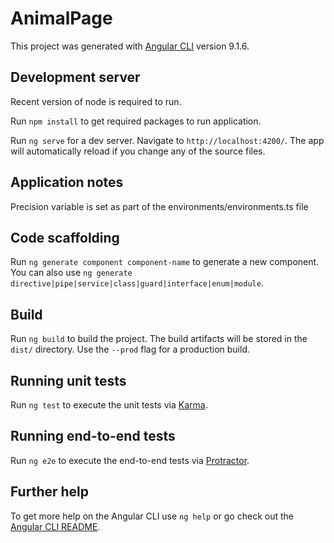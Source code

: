 # AnimalPage

This project was generated with [Angular CLI](https://github.com/angular/angular-cli) version 9.1.6.

## Development server

Recent version of node is required to run.

Run `npm install` to get required packages to run application.

Run `ng serve` for a dev server. Navigate to `http://localhost:4200/`. The app will automatically reload if you change any of the source files.

## Application notes

Precision variable is set as part of the environments/environments.ts file

## Code scaffolding

Run `ng generate component component-name` to generate a new component. You can also use `ng generate directive|pipe|service|class|guard|interface|enum|module`.

## Build

Run `ng build` to build the project. The build artifacts will be stored in the `dist/` directory. Use the `--prod` flag for a production build.

## Running unit tests

Run `ng test` to execute the unit tests via [Karma](https://karma-runner.github.io).

## Running end-to-end tests

Run `ng e2e` to execute the end-to-end tests via [Protractor](http://www.protractortest.org/).

## Further help

To get more help on the Angular CLI use `ng help` or go check out the [Angular CLI README](https://github.com/angular/angular-cli/blob/master/README.md).
